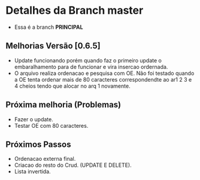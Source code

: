# Detalhes da Branch master

- Essa é a branch **PRINCIPAL**

## Melhorias Versão [0.6.5]

- Update funcionando porém quando faz o primeiro update o embaralhamento para de funcionar e vira insercao ordernada.
- O arquivo realiza ordenacao e pesquisa com OE. Não foi testado quando a OE tenta ordenar mais de 80 caracteres correspondendte ao ar1 2 3 e 4 cheios tendo que alocar no arq 1 novamente.
  


## Próxima melhoria (Problemas) 
- Fazer o update.  
- Testar OE com 80 caracteres.  

## Próximos Passos

- Ordenacao externa final.  
- Criacao do resto do Crud. (UPDATE E DELETE).   
- Lista invertida.  
